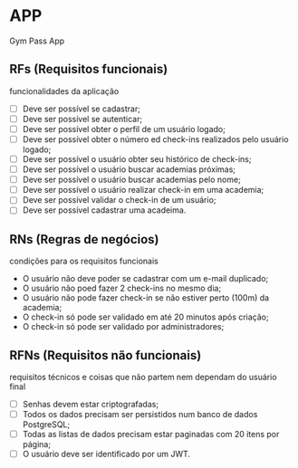 # APP

Gym Pass App

## RFs (Requisitos funcionais)
funcionalidades da aplicação

- [ ] Deve ser possível se cadastrar;
- [ ] Deve ser possível se autenticar;
- [ ] Deve ser possível obter o perfil de um usuário logado;
- [ ] Deve ser possível obter o número ed check-ins realizados pelo usuário logado;
- [ ] Deve ser possível o usuário obter seu histórico de check-ins;
- [ ] Deve ser possível o usuário buscar academias próximas;
- [ ] Deve ser possível o usuário buscar academias pelo nome;
- [ ] Deve ser possível o usuário realizar check-in em uma academia;
- [ ] Deve ser possível validar o check-in de um usuário;
- [ ] Deve ser possível cadastrar uma acadeima.

## RNs (Regras de negócios)
condições para os requisitos funcionais

- O usuário não deve poder se cadastrar com um e-mail duplicado;
- O usuário não poed fazer 2 check-ins no mesmo dia;
- O usuário não pode fazer check-in se não estiver perto (100m) da academia;
- O check-in só pode ser validado em até 20 minutos após criação;
- O check-in só pode ser validado por administradores;

## RFNs (Requisitos não funcionais)
requisitos técnicos e coisas que não partem nem dependam do usuário final

- [ ] Senhas devem estar criptografadas;
- [ ] Todos os dados precisam ser persistidos num banco de dados PostgreSQL;
- [ ] Todas as listas de dados precisam estar paginadas com 20 itens por página;
- [ ] O usuário deve ser identificado por um JWT.